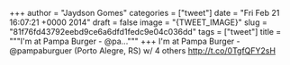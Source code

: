 
+++
author = "Jaydson Gomes"
categories = ["tweet"]
date = "Fri Feb 21 16:07:21 +0000 2014"
draft = false
image = "{TWEET_IMAGE}"
slug = "81f76fd43792eebd9ce6a6dfd1fedc9e04c036dd"
tags = ["tweet"]
title = """I'm at Pampa Burger - @pa..."""
+++
I'm at Pampa Burger - @pampaburguer (Porto Alegre, RS) w/ 4 others http://t.co/0TgfQFY2sH
